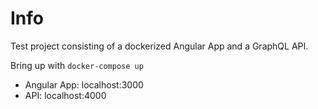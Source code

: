 # Info

Test project consisting of a dockerized Angular App and a GraphQL API.

Bring up with `docker-compose up`

- Angular App: localhost:3000
- API: localhost:4000
